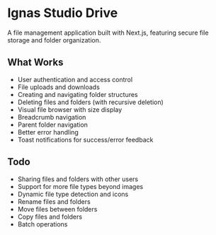 # Ignas Studio Drive

A file management application built with Next.js, featuring secure file storage and folder organization.

## What Works

- User authentication and access control
- File uploads and downloads
- Creating and navigating folder structures
- Deleting files and folders (with recursive deletion)
- Visual file browser with size display
- Breadcrumb navigation
- Parent folder navigation
- Better error handling
- Toast notifications for success/error feedback

## Todo

- Sharing files and folders with other users
- Support for more file types beyond images
- Dynamic file type detection and icons
- Rename files and folders
- Move files between folders
- Copy files and folders
- Batch operations
